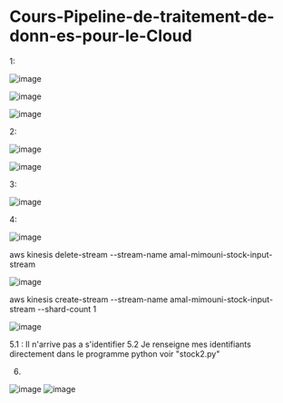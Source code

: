 # Cours-Pipeline-de-traitement-de-donn-es-pour-le-Cloud

1:

![image](https://user-images.githubusercontent.com/105076907/205955269-f2cd047f-c944-4b21-b6f0-6b9701c58505.png)


![image](https://user-images.githubusercontent.com/105076907/205955626-732a9afd-7e86-44dc-a820-22245f494cfb.png)


![image](https://user-images.githubusercontent.com/105076907/205955916-28246546-20be-4552-a1dc-5842168c237b.png)

2:

![image](https://user-images.githubusercontent.com/105076907/205957635-7ee8d558-d56f-4ec1-a41e-f03e04e87afc.png)


![image](https://user-images.githubusercontent.com/105076907/205957731-c6d07d54-19d2-47fb-a39a-4f9f34cd6ea8.png)


3:

![image](https://user-images.githubusercontent.com/105076907/205958728-445dbbb3-0f66-47e0-8da9-328bdc48a08e.png)

4:

![image](https://user-images.githubusercontent.com/105076907/205959804-671625c1-378a-437c-991d-18116314f063.png)


aws kinesis delete-stream --stream-name amal-mimouni-stock-input-stream



![image](https://user-images.githubusercontent.com/105076907/205960041-9d0c9419-cfdd-46c2-ad76-d4930e168aae.png)

aws kinesis create-stream --stream-name amal-mimouni-stock-input-stream --shard-count 1

![image](https://user-images.githubusercontent.com/105076907/205960314-f4e96612-3d7d-4eb9-b6ec-79e7faa977c3.png)

5.1 : Il n'arrive pas a s'identifier
5.2 Je renseigne mes identifiants directement dans le programme python voir "stock2.py"

6.

![image](https://user-images.githubusercontent.com/105076907/205966590-c44db32c-cfc8-49f9-8524-c480ea4119cd.png)
![image](https://user-images.githubusercontent.com/105076907/205967276-5ed6bf48-872d-4a4f-be9c-4992c22b2a62.png)






